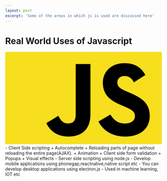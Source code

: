 ```yaml
---
layout: post
excerpt: 'Some of the areas in which js is used are discussed here'
---
```

# Real World Uses of Javascript
 <img src="/assets/img/javascript-736400_1280_cropped.png" class="img-fluid">
- Client Side scripting
	+ Autocomplete
	+ Reloading parts of page without reloading the entire page(AJAX).
	+ Animation 
	+ Client side form validation
	+ Popups
	+ Visual effects
- Server side scripting using node.js
- Develop mobile applications using phonegap,reactnative,native script etc
- You can develop desktop applications using electron.js
- Used in machine learning, IOT etc


